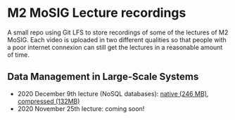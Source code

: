 # M2 MoSIG Lecture recordings
A small repo using Git LFS to store recordings of some of the lectures
of M2 MoSIG. Each video is uploaded in two different qualities so that
people with a poor internet connexion can still get the lectures in
a reasonable amount of time.

## Data Management in Large-Scale Systems
- 2020 December 9th lecture (NoSQL databases): [native (246 MB)](./data_management_2020_12_09.mp4), [compressed (132MB)](./data_management_2020_12_09_low.mp4)
- 2020 November 25th lecture: coming soon!